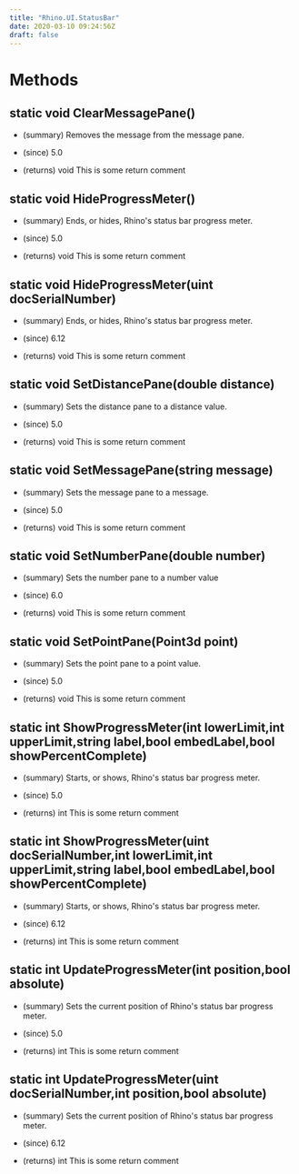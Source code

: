 ```yaml
---
title: "Rhino.UI.StatusBar"
date: 2020-03-10 09:24:56Z
draft: false
---
```


# Methods
## static void ClearMessagePane()
- (summary) 
     Removes the message from the message pane.
     
- (since) 5.0
- (returns) void This is some return comment
## static void HideProgressMeter()
- (summary) 
     Ends, or hides, Rhino's status bar progress meter.
     
- (since) 5.0
- (returns) void This is some return comment
## static void HideProgressMeter(uint docSerialNumber)
- (summary) 
     Ends, or hides, Rhino's status bar progress meter.
     
- (since) 6.12
- (returns) void This is some return comment
## static void SetDistancePane(double distance)
- (summary) 
     Sets the distance pane to a distance value.
     
- (since) 5.0
- (returns) void This is some return comment
## static void SetMessagePane(string message)
- (summary) 
     Sets the message pane to a message.
     
- (since) 5.0
- (returns) void This is some return comment
## static void SetNumberPane(double number)
- (summary) 
     Sets the number pane to a number value
     
- (since) 6.0
- (returns) void This is some return comment
## static void SetPointPane(Point3d point)
- (summary) 
     Sets the point pane to a point value.
     
- (since) 5.0
- (returns) void This is some return comment
## static int ShowProgressMeter(int lowerLimit,int upperLimit,string label,bool embedLabel,bool showPercentComplete)
- (summary) 
     Starts, or shows, Rhino's status bar progress meter.
     
- (since) 5.0
- (returns) int This is some return comment
## static int ShowProgressMeter(uint docSerialNumber,int lowerLimit,int upperLimit,string label,bool embedLabel,bool showPercentComplete)
- (summary) 
     Starts, or shows, Rhino's status bar progress meter.
     
- (since) 6.12
- (returns) int This is some return comment
## static int UpdateProgressMeter(int position,bool absolute)
- (summary) 
     Sets the current position of Rhino's status bar progress meter.
     
- (since) 5.0
- (returns) int This is some return comment
## static int UpdateProgressMeter(uint docSerialNumber,int position,bool absolute)
- (summary) 
     Sets the current position of Rhino's status bar progress meter.
     
- (since) 6.12
- (returns) int This is some return comment
